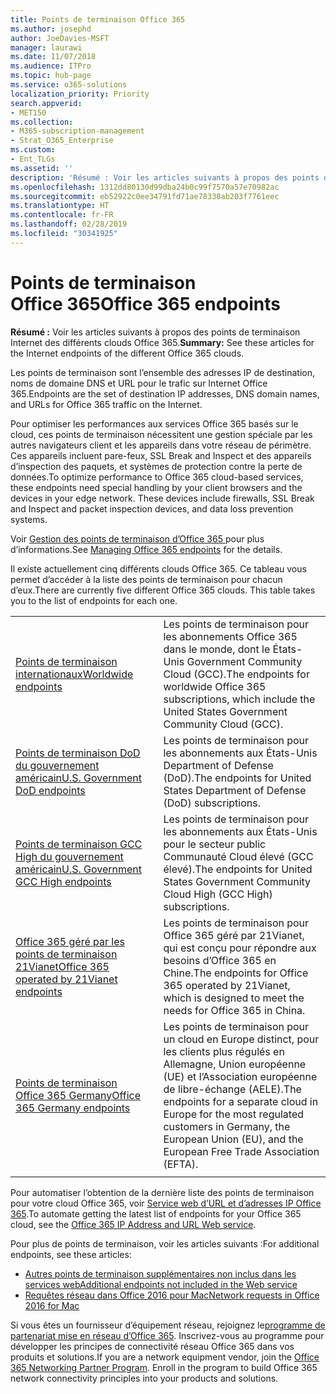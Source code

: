 ```yaml
---
title: Points de terminaison Office 365
ms.author: josephd
author: JoeDavies-MSFT
manager: laurawi
ms.date: 11/07/2018
ms.audience: ITPro
ms.topic: hub-page
ms.service: o365-solutions
localization_priority: Priority
search.appverid:
- MET150
ms.collection:
- M365-subscription-management
- Strat_O365_Enterprise
ms.custom:
- Ent_TLGs
ms.assetid: ''
description: 'Résumé : Voir les articles suivants à propos des points de terminaison Internet des différents clouds Office 365.'
ms.openlocfilehash: 1312dd80130d99dba24b0c99f7570a57e70982ac
ms.sourcegitcommit: eb52922c0ee34791fd71ae78338ab203f7761eec
ms.translationtype: HT
ms.contentlocale: fr-FR
ms.lasthandoff: 02/28/2019
ms.locfileid: "30341925"
---
```

# <a name="office-365-endpoints"></a><span data-ttu-id="16776-103">Points de terminaison Office 365</span><span class="sxs-lookup"><span data-stu-id="16776-103">Office 365 endpoints</span></span>

<span data-ttu-id="16776-104">**Résumé :** Voir les articles suivants à propos des points de terminaison Internet des différents clouds Office 365.</span><span class="sxs-lookup"><span data-stu-id="16776-104">**Summary:** See these articles for the Internet endpoints of the different Office 365 clouds.</span></span>
  
<span data-ttu-id="16776-105">Les points de terminaison sont l’ensemble des adresses IP de destination, noms de domaine DNS et URL pour le trafic sur Internet Office 365.</span><span class="sxs-lookup"><span data-stu-id="16776-105">Endpoints are the set of destination IP addresses, DNS domain names, and URLs for Office 365 traffic on the Internet.</span></span> 

<span data-ttu-id="16776-p101">Pour optimiser les performances aux services Office 365 basés sur le cloud, ces points de terminaison nécessitent une gestion spéciale par les autres navigateurs client et les appareils dans votre réseau de périmètre. Ces appareils incluent pare-feux, SSL Break and Inspect et des appareils d’inspection des paquets, et systèmes de protection contre la perte de données.</span><span class="sxs-lookup"><span data-stu-id="16776-p101">To optimize performance to Office 365 cloud-based services, these endpoints need special handling by your client browsers and the devices in your edge network. These devices include firewalls, SSL Break and Inspect and packet inspection devices, and data loss prevention systems.</span></span>

<span data-ttu-id="16776-108">Voir [Gestion des points de terminaison d’Office 365 ](managing-office-365-endpoints.md) pour plus d’informations.</span><span class="sxs-lookup"><span data-stu-id="16776-108">See [Managing Office 365 endpoints](managing-office-365-endpoints.md) for the details.</span></span>

<span data-ttu-id="16776-p102">Il existe actuellement cinq différents clouds Office 365. Ce tableau vous permet d’accéder à la liste des points de terminaison pour chacun d’eux.</span><span class="sxs-lookup"><span data-stu-id="16776-p102">There are currently five different Office 365 clouds. This table takes you to the list of endpoints for each one.</span></span>

|||
|:-------|:-----|
| [<span data-ttu-id="16776-111">Points de terminaison internationaux</span><span class="sxs-lookup"><span data-stu-id="16776-111">Worldwide endpoints</span></span>](urls-and-ip-address-ranges.md) | <span data-ttu-id="16776-112">Les points de terminaison pour les abonnements Office 365 dans le monde, dont le États-Unis Government Community Cloud (GCC).</span><span class="sxs-lookup"><span data-stu-id="16776-112">The endpoints for worldwide Office 365 subscriptions, which include the United States Government Community Cloud (GCC).</span></span> |
| [<span data-ttu-id="16776-113">Points de terminaison DoD du gouvernement américain</span><span class="sxs-lookup"><span data-stu-id="16776-113">U.S. Government DoD endpoints</span></span>](office-365-u-s-government-dod-endpoints.md) | <span data-ttu-id="16776-114">Les points de terminaison pour les abonnements aux États-Unis Department of Defense (DoD).</span><span class="sxs-lookup"><span data-stu-id="16776-114">The endpoints for United States Department of Defense (DoD) subscriptions.</span></span> |
| [<span data-ttu-id="16776-115">Points de terminaison GCC High du gouvernement américain</span><span class="sxs-lookup"><span data-stu-id="16776-115">U.S. Government GCC High endpoints</span></span>](office-365-u-s-government-gcc-high-endpoints.md) | <span data-ttu-id="16776-116">Les points de terminaison pour les abonnements aux États-Unis pour le secteur public Communauté Cloud élevé (GCC élevé).</span><span class="sxs-lookup"><span data-stu-id="16776-116">The endpoints for United States Government Community Cloud High (GCC High) subscriptions.</span></span> |
| [<span data-ttu-id="16776-117">Office 365 géré par les points de terminaison 21Vianet</span><span class="sxs-lookup"><span data-stu-id="16776-117">Office 365 operated by 21Vianet endpoints</span></span>](urls-and-ip-address-ranges-21vianet.md) | <span data-ttu-id="16776-118">Les points de terminaison pour Office 365 géré par 21Vianet, qui est conçu pour répondre aux besoins d’Office 365 en Chine.</span><span class="sxs-lookup"><span data-stu-id="16776-118">The endpoints for Office 365 operated by 21Vianet, which is designed to meet the needs for Office 365 in China.</span></span> |
| [<span data-ttu-id="16776-119">Points de terminaison Office 365 Germany</span><span class="sxs-lookup"><span data-stu-id="16776-119">Office 365 Germany endpoints</span></span>](office-365-germany-endpoints.md) | <span data-ttu-id="16776-120">Les points de terminaison pour un cloud en Europe distinct, pour les clients plus régulés en Allemagne, Union européenne (UE) et l’Association européenne de libre-échange (AELE).</span><span class="sxs-lookup"><span data-stu-id="16776-120">The endpoints for a separate cloud in Europe for the most regulated customers in Germany, the European Union (EU), and the European Free Trade Association (EFTA).</span></span> |
|||

<span data-ttu-id="16776-121">Pour automatiser l’obtention de la dernière liste des points de terminaison pour votre cloud Office 365, voir [Service web d’URL et d’adresses IP Office 365](office-365-ip-web-service.md).</span><span class="sxs-lookup"><span data-stu-id="16776-121">To automate getting the latest list of endpoints for your Office 365 cloud, see the [Office 365 IP Address and URL Web service](office-365-ip-web-service.md).</span></span>

<span data-ttu-id="16776-122">Pour plus de points de terminaison, voir les articles suivants :</span><span class="sxs-lookup"><span data-stu-id="16776-122">For additional endpoints, see these articles:</span></span>

- [<span data-ttu-id="16776-123">Autres points de terminaison supplémentaires non inclus dans les services web</span><span class="sxs-lookup"><span data-stu-id="16776-123">Additional endpoints not included in the Web service</span></span>](additional-office365-ip-addresses-and-urls.md)
- [<span data-ttu-id="16776-124">Requêtes réseau dans Office 2016 pour Mac</span><span class="sxs-lookup"><span data-stu-id="16776-124">Network requests in Office 2016 for Mac</span></span>](network-requests-in-office-2016-for-mac.md)

<span data-ttu-id="16776-p103">Si vous êtes un fournisseur d’équipement réseau, rejoignez le[programme de partenariat mise en réseau d’Office 365](office-365-networking-partner-program.md). Inscrivez-vous au programme pour développer les principes de connectivité réseau Office 365 dans vos produits et solutions.</span><span class="sxs-lookup"><span data-stu-id="16776-p103">If you are a network equipment vendor, join the [Office 365 Networking Partner Program](office-365-networking-partner-program.md). Enroll in the program to build Office 365 network connectivity principles into your products and solutions.</span></span> 
